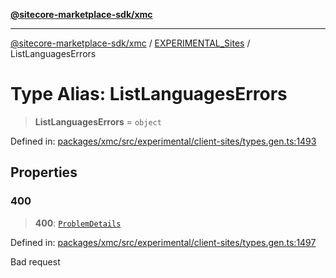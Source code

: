 [**@sitecore-marketplace-sdk/xmc**](../../../../README.md)

***

[@sitecore-marketplace-sdk/xmc](../../../../README.md) / [EXPERIMENTAL\_Sites](../README.md) / ListLanguagesErrors

# Type Alias: ListLanguagesErrors

> **ListLanguagesErrors** = `object`

Defined in: [packages/xmc/src/experimental/client-sites/types.gen.ts:1493](https://github.com/Sitecore/marketplace-sdk/blob/main/packages/xmc/src/experimental/client-sites/types.gen.ts#L1493)

## Properties

### 400

> **400**: [`ProblemDetails`](ProblemDetails.md)

Defined in: [packages/xmc/src/experimental/client-sites/types.gen.ts:1497](https://github.com/Sitecore/marketplace-sdk/blob/main/packages/xmc/src/experimental/client-sites/types.gen.ts#L1497)

Bad request
